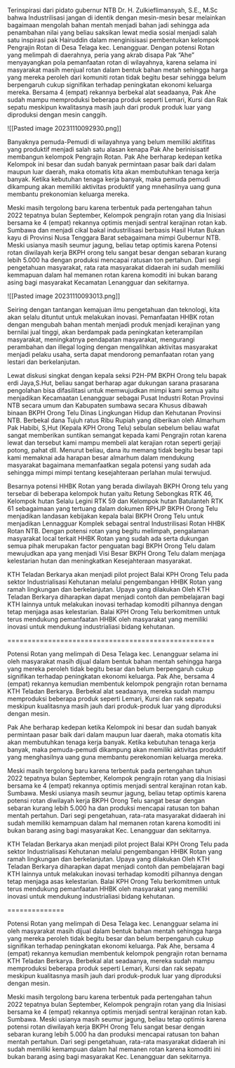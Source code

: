 Terinspirasi dari pidato gubernur NTB Dr. H. Zulkieflimansyah, S.E., M.Sc bahwa Industrilisasi jangan di identik dengan mesin-mesin besar melainkan bagaimaan mengolah bahan mentah menjadi bahan jadi sehingga ada penambahan nilai yang beliau saksikan lewat media sosial menjadi salah satu inspirasi pak Hairuddin dalam menginisisasi pembentukan kelompok Pengrajin Rotan di Desa Telaga kec. Lenangguar. Dengan potensi Rotan yang melimpah di daerahnya, peria yang akrab disapa Pak “Ahe” menyayangkan pola pemanfaatan rotan di wilayahnya, karena selama ini masyarakat masih menjual rotan dalam bentuk bahan metah sehingga harga yang mereka peroleh dari komuniti rotan tidak begitu besar sehingga belum berpengaruh cukup signifikan terhadap peningkatan ekonomi keluarga mereka. Bersama  4 (empat) rekannya berbekal alat seadaanya, Pak Ahe sudah mampu memproduksi beberapa produk seperti Lemari, Kursi dan Rak sepatu meskipun kwalitasnya masih jauh dari produk produk luar yang diproduksi dengan mesin canggih.

![[Pasted image 20231110092930.png]]

Banyaknya pemuda-Pemudi di wilayahnya  yang belum memiliki aktifitas yang produktif menjadi salah satu alasan kenapa Pak Ahe berinisisatif membangun kelompok Pengrajin Rotan. Pak Ahe  berharap kedepan ketika Kelompok ini besar dan sudah banyak permintaan pasar baik dari dalam maupun luar daerah, maka otomatis kita akan membutuhkan tenaga kerja banyak. Ketika kebutuhan tenaga kerja banyak, maka pemuda pemudi dikampung akan memiliki aktivitas produktif yang mnehasilnya uang guna membantu prekonomian keluarga mereka.

Meski masih tergolong baru karena terbentuk pada pertengahan tahun 2022 tepatnya bulan September, Kelompok pengrajin rotan yang dia Inisiasi bersama ke 4 (empat) rekannya optimis menjadi sentral kerajinan rotan kab. Sumbawa dan menjadi cikal bakal industrilisasi berbasis Hasil Hutan Bukan kayu di Provinsi Nusa Tenggara Barat sebagaimana mimpi Gubernur NTB. Meski usianya masih seumur jagung, beliau tetap optimis karena Potensi rotan diwilayah kerja BKPH orong telu sangat besar dengan sebaran kurang lebih 5.000 ha dengan produksi mencapai ratusan ton pertahun. Dari segi pengetahuan masyarakat, rata rata masyarakat didaerah ini sudah memiliki kemmapuan dalam hal memanen rotan karena komoditi ini bukan barang asing bagi masyarakat Kecamatan Lenangguar dan sekitarnya. 

![[Pasted image 20231110093013.png]]

Seiring dengan tantangan kemajuan ilmu pengetahuan dan teknologi, kita akan selalu dituntut untuk melakukan inovasi. Pemanfaatan HHBK rotan dengan mengubah bahan mentah menjadi produk menjadi kerajinan yang bernilai jual tinggi, akan berdampak pada peningkatan keterampilan masyarakat, meningkatnya pendapatan masyarakat, mengurangi perambahan dan illegal loging dengan mengalihkan aktivitas masyarakat menjadi pelaku usaha, serta dapat mendorong pemanfaatan rotan yang lestari dan berkelanjutan.

Lewat diskusi singkat dengan kepala seksi P2H-PM BKPH Orong telu bapak erdi Jaya,S.Hut, beliau sangat berharap agar dukungan sarana prasarana pengolahan bisa difasilitasi untuk memwujudkan mimpi kami semua yaitu menjadikan Kecamaatan Lenangguar sebagai Pusat Industri Rotan Provinsi NTB secara umum dan Kabupaten sumbawa secara Khusus dibawah binaan BKPH Orong Telu Dinas Lingkungan Hidup dan Kehutanan Provinsi NTB. Berbekal dana Tujuh ratus Ribu Rupiah yang diberikan oleh Almarhum Pak Habibi, S,Hut (Kepala KPH Orong Telu) sebulan sebelum beliau wafat sangat memberikan suntikan semangat kepada kami Pengrajin rotan karena lewat dan tersebut kami mampu membeli alat kerajian rotan seperti gerjaji potong, pahat dll. Menurut beliau, dana itu memang tidak begitu besar tapi kami memaknai ada harapan besar almarhum dalam mendukung masyarakat bagaimana memanfaatkan segala potensi yang sudah ada sehingga mimpi mimpi tentang kesejahteraan perlahan mulai terwujud.

Besarnya potensi HHBK Rotan  yang berada diwilayah BKPH Orong telu yang tersebar di beberapa kelompok hutan yaitu Retung Sebongkas RTK 46, Kelompok hutan Selalu Legini RTK 59 dan Kelompok hutan Batulanteh RTK 61 sebagaimaan yang tertuang dalam dokumen RPHJP BKPH Orong Telu menjadikan landasan kebijakan kepala balai BKPH Orong Telu untuk menjadikan Lennagguar Komplek sebagai sentral Industrilisasi Rotan HHBK Rotan NTB. Dengan potensi rotan yang begitu melimpah, pengalaman masyarakat local terkait HHBK Rotan yang sudah ada serta dukungan semua pihak merupakan factor penguatan bagi BKPH Orong Telu dalam mewujudkan apa yang menjadi Visi Besar BKPH Orong Telu dalam menjaga kelestarian hutan dan meningkatkan Kesejahteraan masyarakat.

KTH Teladan Berkarya akan menjadi pilot project Balai KPH Orong Telu pada sektor Industrialisasi Kehutanan melalui pengembangan HHBK Rotan yang ramah lingkungan dan berkelanjutan. Upaya yang dilakukan Oleh KTH Teladan Berkarya diharapkan dapat menjadi contoh dan pembelajaran bagi KTH lainnya untuk melakukan inovasi terhadap komoditi pilhannya dengan tetap menjaga asas kelestarian. Balai KPH Orong Telu berkomitmen untuk terus mendukung pemanfaatan HHBK oleh masyarakat yang memiliki inovasi untuk mendukung industrialiasi bidang kehutanan.


===================================================


Potensi Rotan yang melimpah di Desa Telaga kec. Lenangguar selama ini oleh masyarakat masih dijual dalam bentuk bahan mentah sehingga harga yang mereka peroleh tidak begitu besar dan belum berpengaruh cukup signifikan terhadap peningkatan ekonomi keluarga. Pak Ahe, bersama 4 (empat) rekannya kemudian membentuk kelompok pengrajin rotan bernama KTH Teladan Berkarya. Berbekal alat seadaanya, mereka sudah mampu memproduksi beberapa produk seperti Lemari, Kursi dan rak sepatu meskipun kualitasnya masih jauh dari produk-produk luar yang diproduksi dengan mesin.

Pak Ahe  berharap kedepan ketika Kelompok ini besar dan sudah banyak permintaan pasar baik dari dalam maupun luar daerah, maka otomatis kita akan membutuhkan tenaga kerja banyak. Ketika kebutuhan tenaga kerja banyak, maka pemuda-pemudi dikampung akan memiliki aktivitas produktif yang menghasilnya uang guna membantu perekonomian keluarga mereka.

Meski masih tergolong baru karena terbentuk pada pertengahan tahun 2022 tepatnya bulan September, Kelompok pengrajin rotan yang dia Inisiasi bersama ke 4 (empat) rekannya optimis menjadi sentral kerajinan rotan kab. Sumbawa. Meski usianya masih seumur jagung, beliau tetap optimis karena potensi rotan diwilayah kerja BKPH Orong Telu sangat besar dengan sebaran kurang lebih 5.000 ha dan produksi mencapai ratusan ton bahan mentah pertahun. Dari segi pengetahuan, rata-rata masyarakat didaerah ini sudah memiliki kemampuan dalam hal memanen rotan karena komoditi ini bukan barang asing bagi masyarakat Kec. Lenangguar dan sekitarnya.

KTH Teladan Berkarya akan menjadi pilot project Balai KPH Orong Telu pada sektor Industrialisasi Kehutanan melalui pengembangan HHBK Rotan yang ramah lingkungan dan berkelanjutan. Upaya yang dilakukan Oleh KTH Teladan Berkarya diharapkan dapat menjadi contoh dan pembelajaran bagi KTH lainnya untuk melakukan inovasi terhadap komoditi pilhannya dengan tetap menjaga asas kelestarian. Balai KPH Orong Telu berkomitmen untuk terus mendukung pemanfaatan HHBK oleh masyarakat yang memiliki inovasi untuk mendukung industrialiasi bidang kehutanan.

==============

Potensi Rotan yang melimpah di Desa Telaga kec. Lenangguar selama ini oleh masyarakat masih dijual dalam bentuk bahan mentah sehingga harga yang mereka peroleh tidak begitu besar dan belum berpengaruh cukup signifikan terhadap peningkatan ekonomi keluarga. Pak Ahe, bersama 4 (empat) rekannya kemudian membentuk kelompok pengrajin rotan bernama KTH Teladan Berkarya. Berbekal alat seadaanya, mereka sudah mampu memproduksi beberapa produk seperti Lemari, Kursi dan rak sepatu meskipun kualitasnya masih jauh dari produk-produk luar yang diproduksi dengan mesin.

Meski masih tergolong baru karena terbentuk pada pertengahan tahun 2022 tepatnya bulan September, Kelompok pengrajin rotan yang dia Inisiasi bersama ke 4 (empat) rekannya optimis menjadi sentral kerajinan rotan kab. Sumbawa. Meski usianya masih seumur jagung, beliau tetap optimis karena potensi rotan diwilayah kerja BKPH Orong Telu sangat besar dengan sebaran kurang lebih 5.000 ha dan produksi mencapai ratusan ton bahan mentah pertahun. Dari segi pengetahuan, rata-rata masyarakat didaerah ini sudah memiliki kemampuan dalam hal memanen rotan karena komoditi ini bukan barang asing bagi masyarakat Kec. Lenangguar dan sekitarnya.

